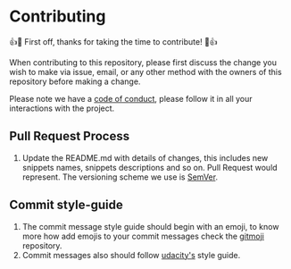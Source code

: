 # Contributing

👍🎉 First off, thanks for taking the time to contribute! 🎉👍

When contributing to this repository, please first discuss the change you wish to make via issue,
email, or any other method with the owners of this repository before making a change.

Please note we have a [code of conduct](./CODE_OF_CONDUCT.md), please follow it in all your interactions with the project.

## Pull Request Process

1. Update the README.md with details of changes, this includes new snippets
   names, snippets descriptions and so on.
   Pull Request would represent. The versioning scheme we use is [SemVer](http://semver.org/).

## Commit style-guide

1. The commit message style guide should begin with an emoji, to know more how
   add emojis to your commit messages check the [gitmoji](https://github.com/carloscuesta/gitmoji-cli) repository.
2. Commit messages also should follow [udacity's](https://udacity.github.io/git-styleguide/) style guide.
